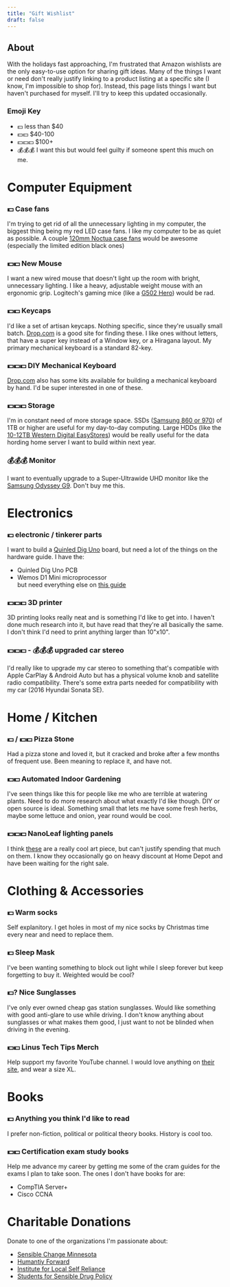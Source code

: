 ```yaml
---
title: "Gift Wishlist" 
draft: false
---
```


## About 
With the holidays fast approaching, I'm frustrated that Amazon wishlists are the only easy-to-use option for sharing gift ideas. Many of the things I want or need don't really justify linking to a product listing at a specific site (I know, I'm impossible to shop for). Instead, this page lists things I want but haven't purchased for myself. I'll try to keep this updated occasionally. 

### Emoji Key 
- :dollar: less than $40 <br>
- :dollar::dollar: $40-100 <br>
- :dollar::dollar::dollar: $100+ <br>
- :moneybag::moneybag::moneybag: I want this but would feel guilty if someone spent this much on me. 

# Computer Equipment 

### :dollar: Case fans 
I'm trying to get rid of all the unnecessary lighting in my computer, the biggest thing being my red LED case fans. I like my computer to be as quiet as possible. A couple [120mm Noctua case fans](https://noctua.at/en/products/fan) would be awesome (especially the limited edition black ones) 

### :dollar::dollar: New Mouse <br>
I want a new wired mouse that doesn't light up the room with bright, unnecessary lighting. I like a heavy, adjustable weight mouse with an ergonomic grip. Logitech's gaming mice (like a [G502 Hero](https://www.logitechg.com/en-us/products/gaming-mice/g502-hero-gaming-mouse.910-005469.html)) would be rad. 

### :dollar::dollar: Keycaps 
I'd like a set of artisan keycaps. Nothing specific, since they're usually small batch. [Drop.com](https://drop.com/) is a good site for finding these. I like ones without letters, that have a super key instead of a Window key, or a Hiragana layout. My primary mechanical keyboard is a standard 82-key. 

### :dollar::dollar::dollar: DIY Mechanical Keyboard
[Drop.com](https://drop.com) also has some kits available for building a mechanical keyboard by hand. I'd be super interested in one of these. 

### :dollar::dollar::dollar: Storage 
I'm in constant need of more storage space. SSDs ([Samsung 860 or 970](https://www.samsung.com/us/computing/memory-storage/solid-state-drives/)) of 1TB or higher are useful for my day-to-day computing. Large HDDs (like the [10-12TB Western Digital EasyStores](https://www.bestbuy.com/site/wd-easystore-12tb-external-usb-3-0-hard-drive-black/6425301.p?skuId=6425301)) would be really useful for the data hording home server I want to build within next year. 

### :moneybag::moneybag::moneybag: Monitor 
I want to eventually upgrade to a Super-Ultrawide UHD monitor like the [Samsung Odyssey G9](https://www.samsung.com/us/computing/monitors/gaming/49-odyssey-g9-gaming-monitor-lc49g97tssnxdc/). Don't buy me this. 

# Electronics 

### :dollar: electronic / tinkerer parts 
I want to build a [Quinled Dig Uno](https://quinled.info/2020/05/08/quinled-dig-uno-hardware-guide-2/) board, but need a lot of the things on the hardware guide. 
I have the: <br>
- Quinled Dig Uno PCB <br>
- Wemos D1 Mini microprocessor <br>
but need everything else on [this guide](https://quinled.info/2020/05/08/quinled-dig-uno-hardware-guide-2/)

### :dollar::dollar::dollar: 3D printer
3D printing looks really neat and is something I'd like to get into. I haven't done much research into it, but have read that they're all basically the same. I don't think I'd need to print anything larger than 10"x10". 

### :dollar::dollar::dollar: - :moneybag::moneybag::moneybag: upgraded car stereo 
I'd really like to upgrade my car stereo to something that's compatible with Apple CarPlay & Android Auto but has a physical volume knob and satellite radio compatibility. There's some extra parts needed for compatibility with my car (2016 Hyundai Sonata SE).

# Home / Kitchen 

### :dollar: / :dollar::dollar: Pizza Stone 
Had a pizza stone and loved it, but it cracked and broke after a few months of frequent use. Been meaning to replace it, and have not. 

### :dollar::dollar: Automated Indoor Gardening 
I've seen things like this for people like me who are terrible at watering plants. Need to do more research about what exactly I'd like though. DIY or open source is ideal. Something small that lets me have some fresh herbs, maybe some lettuce and onion, year round would be cool. 

### :dollar::dollar::dollar: NanoLeaf lighting panels 
I think [these](https://nanoleaf.me/en-US/products/nanoleaf-light-panels/) are a really cool art piece, but can't justify spending that much on them. I know they occasionally go on heavy discount at Home Depot and have been waiting for the right sale. 

# Clothing & Accessories 

### :dollar: Warm socks 
Self explanitory. I get holes in most of my nice socks by Christmas time every near and need to replace them. 

### :dollar: Sleep Mask 
I've been wanting something to block out light while I sleep forever but keep forgetting to buy it. Weighted would be cool? 

### :dollar:? Nice Sunglasses
I've only ever owned cheap gas station sunglasses. Would like something with good anti-glare to use while driving. I don't know anything about sunglasses or what makes them good, I just want to not be blinded when driving in the evening. 

### :dollar::dollar: Linus Tech Tips Merch 
Help support my favorite YouTube channel. I would love anything on [their site](https://www.lttstore.com/), and wear a size XL. 

# Books 

### :dollar: Anything you think I'd like to read
I prefer non-fiction, political or political theory books. History is cool too.

### :dollar::dollar: Certification exam study books 
Help me advance my career by getting me some of the cram guides for the exams I plan to take soon. 
The ones I don't have books for are: <br>
- CompTIA Server+ <br>
- Cisco CCNA <br >

# Charitable Donations 
Donate to one of the organizations I'm passionate about: <br>
- [Sensible Change Minnesota](https://changemn.org) <br>
- [Humantiy Forward](https://movehumanityforward.com/) <br>
- [Institute for Local Self Reliance](https://ilsr.org/) <br>
- [Students for Sensible Drug Policy](https://ssdp.org/) <br>